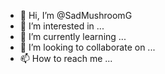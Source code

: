 - 👋 Hi, I’m @SadMushroomG
- 👀 I’m interested in ...
- 🌱 I’m currently learning ...
- 💞️ I’m looking to collaborate on ...
- 📫 How to reach me ...

<!---
SadMushroomG/SadMushroomG is a ✨ special ✨ repository because its `README.md` (this file) appears on your GitHub profile.
You can click the Preview link to take a look at your changes.
--->
